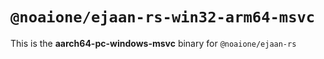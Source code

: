 # `@noaione/ejaan-rs-win32-arm64-msvc`

This is the **aarch64-pc-windows-msvc** binary for `@noaione/ejaan-rs`
